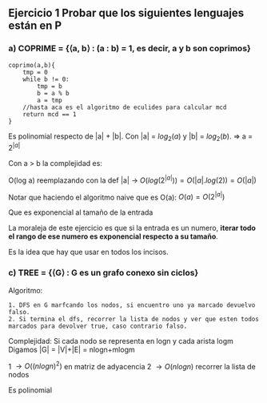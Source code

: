 ## Ejercicio 1 Probar que los siguientes lenguajes están en P

### a) COPRIME = {⟨a, b⟩ : (a : b) = 1, es decir, a y b son coprimos}

```
coprimo(a,b){
    tmp = 0
    while b != 0:
        tmp = b
        b = a % b
        a = tmp
    //hasta aca es el algoritmo de eculides para calcular mcd
    return mcd == 1
}
```

Es polinomial respecto de |a| + |b|. Con |a| = $log_2(a)$ y |b| = $log_2(b)$.
$\Rightarrow$ a = $2^{|a|}$

Con a > b la complejidad es:

O(log a) reemplazando con la def |a| $\rightarrow$ $O(log(2^{|a|})) = O(|a|.log(2)) = O(|a|)$

Notar que haciendo el algoritmo naive que es O(a):
$O(a) = O(2^{|a|})$

Que es exponencial al tamaño de la entrada

La moraleja de este ejercicio es que si la entrada es un numero, **iterar todo
el rango de ese numero es exponencial respecto a su tamaño**.

Es la idea que hay que usar en todos los incisos.

### c) TREE = {⟨G⟩ : G es un grafo conexo sin ciclos}

Algoritmo:

```
1. DFS en G marfcando los nodos, si encuentro uno ya marcado devuelvo falso.
2. Si termina el dfs, recorrer la lista de nodos y ver que esten todos marcados para devolver true, caso contrario falso.
```

Complejidad:
Si cada nodo se representa en logn y cada arista logm
Digamos |G| = |V|+|E| = nlogn+mlogm

1 $\rightarrow O((nlogn)^{2})$ en matriz de adyacencia
2 $\rightarrow O(nlogn)$ recorrer la lista de nodos

Es polinomial
